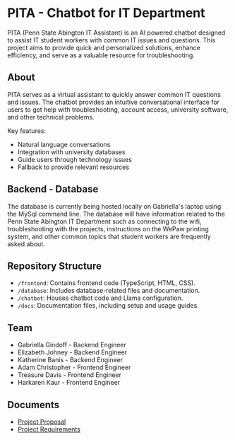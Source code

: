# PITA - Chatbot for IT Department

PITA (Penn State Abington IT Assistant) is an AI powered chatbot designed to assist IT student workers with common IT issues and questions. This project aims to provide quick and personalized solutions, enhance efficiency, and serve as a valuable resource for troubleshooting.


## About

PITA serves as a virtual assistant to quickly answer common IT questions and issues. The chatbot provides an intuitive conversational interface for users to get help with troubleshooting, account access, university software, and other technical problems.

Key features:

- Natural language conversations
- Integration with university databases  
- Guide users through technology issues
- Fallback to provide relevant resources


## Backend - Database

The database is currently being hosted locally on Gabriella's laptop using the MySql command line. The database will have information related to the Penn State Abington IT Department such as connecting to the wifi, troubleshooting with the projects, instructions on the WePaw printing system, and other common topics that student workers are frequently asked about.

## Repository Structure 

- `/frontend`: Contains frontend code (TypeScript, HTML, CSS).
- `/database`: Includes database-related files and documentation.
- `/chatbot`: Houses chatbot code and Llama configuration.
- `/docs`: Documentation files, including setup and usage guides.

## Team

- Gabriella Gindoff - Backend Engineer
- Elizabeth Johney - Backend Engineer
- Katherine Banis - Backend Engineer
- Adam Christopher - Frontend Engineer
- Treasure Davis - Frontend Engineer
- Harkaren Kaur - Frontend Engineer


## Documents

- [Project Proposal](https://docs.google.com/document/d/12Ix8yVL_Sy4ETD6KdvfhsMaz7Z_PPJoAvykygz-MwUA/edit)
- [Project Requirements](https://docs.google.com/document/d/147LFp_p5uQFZJzLmJBxlh29JN7Pi4uCfpUV91k1qhw8/edit)
